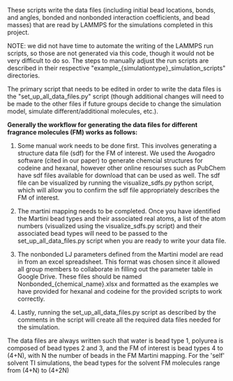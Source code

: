 These scripts write the data files (including initial bead locations, bonds, and angles, bonded and nonbonded interaction coefficients, and bead masses) that are read by LAMMPS for the simulations completed in this project.

NOTE: we did not have time to automate the writing of the LAMMPS run scripts, so those are not generated via this code, though it would not be very difficult to do so. The steps to manually adjust the run scripts are described in their respective "example_{simulationtype}_simulation_scripts" directories.

The primary script that needs to be edited in order to write the data files is the "set_up_all_data_files.py" script (though additional changes will need to be made to the other files if future groups decide to change the simulation model, simulate different/additional molecules, etc.). 

**Generally the workflow for generating the data files for different fragrance molecules (FM) works as follows:**
1. Some manual work needs to be done first. This involves generating a structure data file (sdf) for the FM of interest. We used the Avogadro software (cited in our paper) to generate chemcial structures for codeine and hexanal, however other online resourses such as PubChem have sdf files available for download that can be used as well. The sdf file can be visualized by running the visualize_sdfs.py python script, which will allow you to confirm the sdf file appropriately describes the FM of interest.

2. The martini mapping needs to be completed. Once you have identified the Martini bead types and their associated real atoms, a list of the atom numbers (visualized using the visualize_sdfs.py script) and their associated bead types will need to be passed to the set_up_all_data_files.py script when you are ready to write your data file.

3. The nonbonded LJ parameters defined from the Martini model are read in from an excel spreadsheet. This format was chosen since it allowed all group members to collaborate in filling out the parameter table in Google Drive. These files should be named Nonbonded_{chemical_name}.xlsx and formatted as the examples we have provided for hexanal and codeine for the provided scripts to work correctly.

4. Lastly, running the set_up_all_data_files.py script as described by the comments in the script will create all the required data files needed for the simulation. 

The data files are always written such that water is bead type 1, polyurea is composed of bead types 2 and 3, and the FM of interest is bead types 4 to (4+N), with N the number of beads in the FM Martini mapping. For the 'self' solvent TI simulations, the bead types for the solvent FM molecules range from (4+N) to (4+2N)
